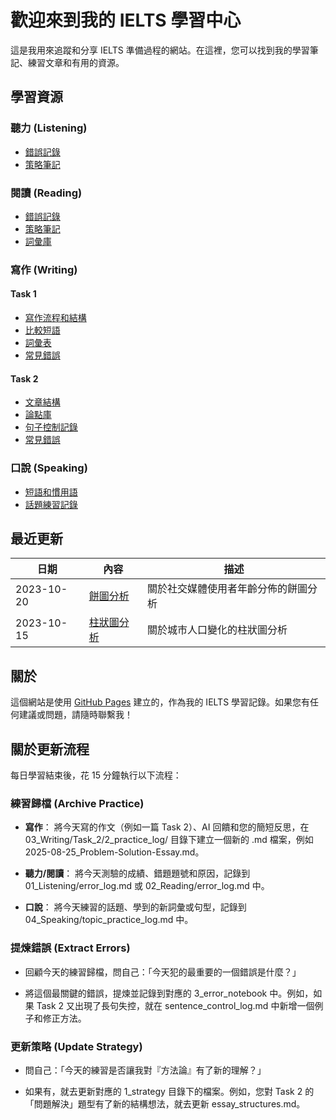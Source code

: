 # 歡迎來到我的 IELTS 學習中心

這是我用來追蹤和分享 IELTS 準備過程的網站。在這裡，您可以找到我的學習筆記、練習文章和有用的資源。

<!-- Build test: All Jekyll build issues have been resolved -->

## 學習資源

### 聽力 (Listening)

- [錯誤記錄](01_Listening/error_log.html)
- [策略筆記](01_Listening/strategy_notes.html)

### 閱讀 (Reading)

- [錯誤記錄](02_Reading/error_log.html)
- [策略筆記](02_Reading/strategy_notes.html)
- [詞彙庫](02_Reading/vocabulary.html)

### 寫作 (Writing)

#### Task 1

- [寫作流程和結構](03_Writing/Task_1/1_strategy/structure_and_pipeline.html)
- [比較短語](03_Writing/Task_1/1_strategy/comparison_phrases.html)
- [詞彙表](03_Writing/Task_1/1_strategy/vocabulary_master_sheet.html)
- [常見錯誤](03_Writing/Task_1/3_error_notebook/common_errors.html)

#### Task 2

- [文章結構](03_Writing/Task_2/1_strategy/essay_structures.html)
- [論點庫](03_Writing/Task_2/1_strategy/argument_bank.html)
- [句子控制記錄](03_Writing/Task_2/3_error_notebook/sentence_control_log.html)
- [常見錯誤](03_Writing/Task_2/3_error_notebook/common_errors.html)

### 口說 (Speaking)

- [短語和慣用語](04_Speaking/phrases_and_idioms.html)
- [話題練習記錄](04_Speaking/topic_practice_log.html)

## 最近更新

| 日期       | 內容                                                                              | 描述                                 |
| ---------- | --------------------------------------------------------------------------------- | ------------------------------------ |
| 2023-10-20 | [餅圖分析](03_Writing/Task_1/2_practice_log/2023-10-20_Pie-Chart-Analysis.html)   | 關於社交媒體使用者年齡分佈的餅圖分析 |
| 2023-10-15 | [柱狀圖分析](03_Writing/Task_1/2_practice_log/2023-10-15_Bar-Chart-Analysis.html) | 關於城市人口變化的柱狀圖分析         |

## 關於

這個網站是使用 [GitHub Pages](https://pages.github.com/) 建立的，作為我的 IELTS 學習記錄。如果您有任何建議或問題，請隨時聯繫我！

## 關於更新流程

每日學習結束後，花 15 分鐘執行以下流程：

### 練習歸檔 (Archive Practice)

- **寫作**： 將今天寫的作文（例如一篇 Task 2）、AI 回饋和您的簡短反思，在 03_Writing/Task_2/2_practice_log/ 目錄下建立一個新的 .md 檔案，例如 2025-08-25_Problem-Solution-Essay.md。

- **聽力/閱讀**： 將今天測驗的成績、錯題題號和原因，記錄到 01_Listening/error_log.md 或 02_Reading/error_log.md 中。

- **口說**： 將今天練習的話題、學到的新詞彙或句型，記錄到 04_Speaking/topic_practice_log.md 中。

### 提煉錯誤 (Extract Errors)

- 回顧今天的練習歸檔，問自己：「今天犯的最重要的一個錯誤是什麼？」

- 將這個最關鍵的錯誤，提煉並記錄到對應的 3_error_notebook 中。例如，如果 Task 2 又出現了長句失控，就在 sentence_control_log.md 中新增一個例子和修正方法。

### 更新策略 (Update Strategy)

- 問自己：「今天的練習是否讓我對『方法論』有了新的理解？」

- 如果有，就去更新對應的 1_strategy 目錄下的檔案。例如，您對 Task 2 的「問題解決」題型有了新的結構想法，就去更新 essay_structures.md。
